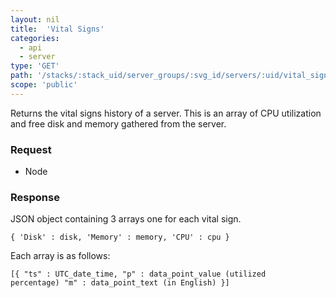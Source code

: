 ```yaml
---
layout: nil
title:  'Vital Signs'
categories: 
  - api
  - server
type: 'GET'
path: '/stacks/:stack_uid/server_groups/:svg_id/servers/:uid/vital_signs'
scope: 'public'
---
```


Returns the vital signs history of a server. This is an array of CPU utilization and free disk and memory gathered from the server.

### Request

* Node

### Response

JSON object containing 3 arrays one for each vital sign.

<code>{
	'Disk' : disk,
	'Memory' : memory,
	'CPU' : cpu
}</code>

Each array is as follows:

<code>[{
	"ts" : UTC\_date\_time,
	"p" : data\_point\_value (utilized percentage)
	"m" : data\_point\_text (in English)
}]</code>